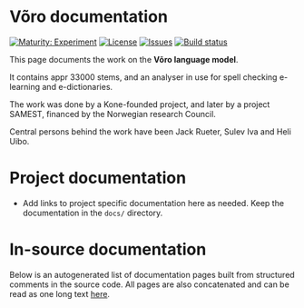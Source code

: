 # Võro documentation

[![Maturity: Experiment](https://img.shields.io/badge/Maturity-Experiment-black.svg)](https://giellalt.github.io/MaturityClassification.html)
[![License](https://img.shields.io/github/license/giellalt/lang-vro)](https://raw.githubusercontent.com/giellalt/lang-vro/main/LICENSE)
[![Issues](https://img.shields.io/github/issues/giellalt/lang-vro)](https://github.com/giellalt/lang-vro/issues)
[![Build status](https://github.com/giellalt/lang-vro/workflows/Speller%20CI+CD/badge.svg)](https://github.com/giellalt/lang-vro/actions)

This page documents the work on the **Võro language model**. 

It contains appr 33000 stems, and an analyser in use for
spell checking e-learning and e-dictionaries.

The work was done by a Kone-founded project, and later by
a project SAMEST, financed by the Norwegian research Council.

Central persons behind the work have been
Jack Rueter, Sulev Iva and Heli Uibo.

# Project documentation

* Add links to project specific documentation here as needed. Keep the documentation in the `docs/` directory.

# In-source documentation

Below is an autogenerated list of documentation pages built from structured comments in the source code. All pages are also concatenated and can be read as one long text [here](vro.md).
